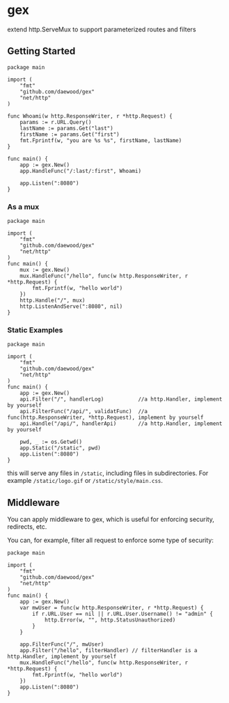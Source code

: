 # gex
extend http.ServeMux to support parameterized routes and filters

## Getting Started

    package main

    import (
        "fmt"
        "github.com/daewood/gex"
        "net/http"
    )

    func Whoami(w http.ResponseWriter, r *http.Request) {
        params := r.URL.Query()
        lastName := params.Get("last")
        firstName := params.Get("first")
        fmt.Fprintf(w, "you are %s %s", firstName, lastName)
    }

    func main() {
        app := gex.New()
        app.HandleFunc("/:last/:first", Whoami)

        app.Listen(":8080")
    }

### As a mux

    package main

    import (
        "fmt"
        "github.com/daewood/gex"
        "net/http"
    )
    func main() {
        mux := gex.New()
        mux.HandleFunc("/hello", func(w http.ResponseWriter, r *http.Request) {
            fmt.Fprintf(w, "hello world")
        })
        http.Handle("/", mux)
        http.ListenAndServe(":8080", nil)
    }

### Static Examples

    package main

    import (
        "fmt"
        "github.com/daewood/gex"
        "net/http"
    )
    func main() {
        app := gex.New()
        api.Filter("/", handlerLog)           //a http.Handler, implement by yourself
        api.FilterFunc("/api/", validatFunc)  //a func(http.ResponseWriter, *http.Request), implement by yourself
        api.Handle("/api/", handlerApi)       //a http.Handler, implement by yourself
        
        pwd, _ := os.Getwd()
        app.Static("/static", pwd)
        app.Listen(":8080")
    }

this will serve any files in `/static`, including files in subdirectories. For example `/static/logo.gif` or `/static/style/main.css`.

## Middleware
You can apply middleware to gex, which is useful for enforcing security,
redirects, etc.

You can, for example, filter all request to enforce some type of security:

    package main

    import (
        "fmt"
        "github.com/daewood/gex"
        "net/http"
    )
    func main() {
        app := gex.New()
        var mwUser = func(w http.ResponseWriter, r *http.Request) {
            if r.URL.User == nil || r.URL.User.Username() != "admin" {
                http.Error(w, "", http.StatusUnauthorized)
            }
        }

        app.FilterFunc("/", mwUser)
        app.Filter("/hello", filterHandler) // filterHandler is a http.Handler, implement by yourself
        mux.HandleFunc("/hello", func(w http.ResponseWriter, r *http.Request) {
            fmt.Fprintf(w, "hello world")
        })
        app.Listen(":8080")
    }
